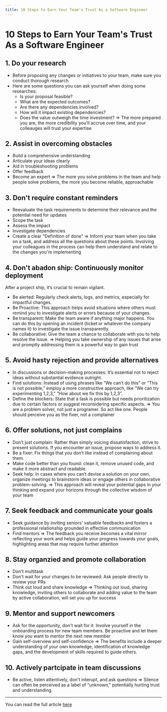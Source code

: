 ```yaml
---
title: 10 Steps to Earn Your Team's Trust As a Software Engineer
---
```


# 10 Steps to Earn Your Team's Trust As a Software Engineer

## 1. Do your research
- Before proposing any changes or initiatives to your team, make sure you conduct thorough research
- Here are some questions you can ask yourself when doing some researches:
    * Is your proposal feasible?
    * What are the expected outcomes?
    * Are there any dependencies involved?
    * How will it impact existing dependencies?
    * Does the value outweigh the time investment?
=> The more prepared you are, the more credibility you'll accrue over time, and your colleauges will trust your expertise

## 2. Assist in overcoming obstacles
- Build a comprehensive understanding
- Articulate your ideas clearly
- Aid in troubleshooting problems
- Offer feedback
- Become an expert
=> The more you solve problems in the team and help people solve problems, the more you become reliable, approachable

## 3. Don't require constant reminders
- Reevaluate the task requirements to determine their relevance and the potential need for updates
- Scope the task
- Assess the impact
- Investigate dependencies
- Create a clear "Definition of done"
=> Inform your team when you take on a task, and address all the questions about these points. Involving your colleagues in the process can help them understand and relate to the changes you're implementing

## 4. Don't abadon ship: Continuously monitor deployment
After a project ship, it’s crucial to remain vigilant. 
- Be alerted: Regularly check alerts, logs, and metrics, especially for impactful changes. 
- Be Proactive: This approach helps avoid situations where others must remind you to investigate alerts or errors because of your changes.
- Be transparent: Make the team aware if anything major happens. You can do this by opening an incident (ticket or whatever the company names it) to investigate the issue transparently.
- Be collaborative: Give the team a chance to collaborate with you to help resolve the issue.
=> Helping you take ownership of any issues that arise and promptly addressing them is a powerful way to gain trust

## 5. Avoid hasty rejection and provide alternatives
- In discussions or decision-making processes: It’s essential not to reject ideas without substantial evidence outright. 
- Find solutions: Instead of using phrases like “We can’t do this” or “This is not possible,” employ a more constructive approach, like “We can try experimenting 1,2,3,” “How about we fix this by 1,2,3”.
- Define the blockers: State that a task is possible but needs prioritization due to certain factors or suggest reconsidering specific aspects.
=> You are a problem solver, not just a programer. So act like one. People should perceive you as the fixer, not a complainer

## 6. Offer solutions, not just complains
- Don’t just complain: Rather than simply voicing dissatisfaction, strive to present solutions. If you encounter an issue, propose ways to address it.
- Be a fixer: Fix things that you don’t like instead of complaining about them.
- Make code better than you found: clean it, remove unused code, and make it more abstract and readable.
- Seek help: In cases where you can’t devise a solution on your own, organize meetings to brainstorm ideas or engage others in collaborative problem-solving.
=> This approach will reveal your potential gaps in your thinking and expand your horizons through the collective wisdom of your team

## 7. Seek feedback and communicate your goals
- Seek guidance by inviting seniors' valuable feedbacks and fosters a professional relationship grounded in effective communication
- Find mentors
=> The feedback you receive becomes a vital mirror reflecting your work and helps guide your progress towards your goals, highlighting areas that may require further attention

## 8. Stay organzied and promote collaboration
- Don't multitask
- Don't wait for your changes to be reviewed: Ask people directly to review your PRs
- Think out loud and share knowledge
=> Thinking out loud, sharing knowledge, inviting others to collaborate and adding value to the team by active collaboration, will set you up for success

## 9. Mentor and support newcomers
- Ask for the opportunity, don't wait for it: Involve yourself in the onboarding process for new team members. Be proactive and let them know you want to mentor the next new member
- Gain self-overview and self-confidence
=> The benefits include a deeper understanding of your own knowledge, identification of knowledge gaps, and the development of skills required to guide others.

## 10. Actively partcipate in team discussions
- Be active, listen attentively, don't interupt, and ask questions
=> Silence can often be perceived as a label of “unknown,” potentially hurting trust and understanding. 

---
You can read the full article [here](https://basmataha199.substack.com/p/10-steps-to-earn-your-teams-trust?utm_source=profile&utm_medium=reader2)
